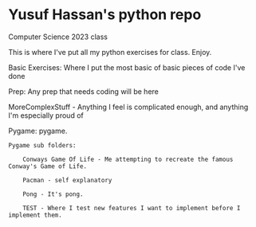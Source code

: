 # Yusuf Hassan's python repo
Computer Science 2023 class

This is where I've put all my python exercises for class. Enjoy. 

Basic Exercises:
Where I put the most basic of basic pieces of code I've done

Prep:
Any prep that needs coding will be here

MoreComplexStuff - 
Anything I feel is complicated enough, and anything I'm especially proud of

Pygame:
pygame. 
    
    Pygame sub folders:
    
        Conways Game Of Life - Me attempting to recreate the famous Conway's Game of Life. 

        Pacman - self explanatory

        Pong - It's pong.

        TEST - Where I test new features I want to implement before I implement them.
